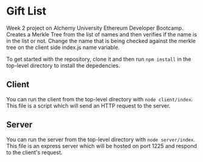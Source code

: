 # Gift List

Week 2 project on Alchemy University Ethereum Developer Bootcamp. Creates a Merkle Tree from the list of names and then verifies if the name is in the list or not. Change the name that is being checked against the merkle tree on the client side index.js name variable.

To get started with the repository, clone it and then run `npm install` in the top-level directory to install the depedencies.

## Client

You can run the client from the top-level directory with `node client/index`. This file is a script which will send an HTTP request to the server.

## Server

You can run the server from the top-level directory with `node server/index`. This file is an express server which will be hosted on port 1225 and respond to the client's request.
